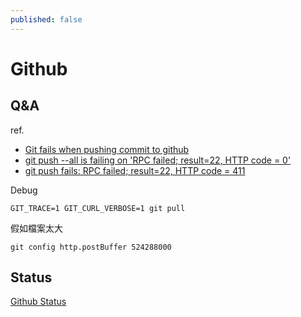 ```yaml
---
published: false
---
```


# Github

## Q&A
ref.

* [Git fails when pushing commit to github](http://stackoverflow.com/questions/2702731/git-fails-when-pushing-commit-to-github)
* [git push --all is failing on 'RPC failed; result=22, HTTP code = 0'](http://stackoverflow.com/questions/11498337/git-push-all-is-failing-on-rpc-failed-result-22-http-code-0)
* [git push fails: RPC failed; result=22, HTTP code = 411](http://stackoverflow.com/questions/12651749/git-push-fails-rpc-failed-result-22-http-code-411)

Debug

    GIT_TRACE=1 GIT_CURL_VERBOSE=1 git pull

假如檔案太大

    git config http.postBuffer 524288000

## Status

[Github Status](https://status.github.com/)



